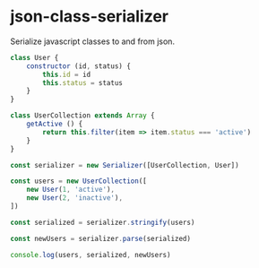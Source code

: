 # json-class-serializer
Serialize javascript classes to and from json.


```js
class User {
    constructor (id, status) {
        this.id = id
        this.status = status
    }
}

class UserCollection extends Array {
    getActive () {
        return this.filter(item => item.status === 'active')
    }
}
```

```js
const serializer = new Serializer([UserCollection, User])

const users = new UserCollection([
    new User(1, 'active'),
    new User(2, 'inactive'),
])

const serialized = serializer.stringify(users)

const newUsers = serializer.parse(serialized)

console.log(users, serialized, newUsers)
```
